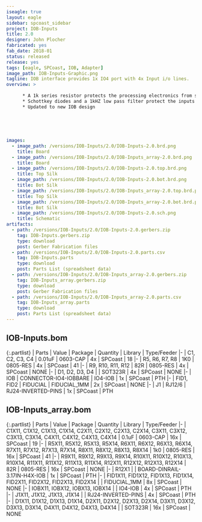 ```yaml
---
iseagle: true
layout: eagle
sidebar: spcoast_sidebar
project: IOB-Inputs
title: 2.0
designer: John Plocher
fabricated: yes
fab_date: 2018-01
status: released
release: yes
tags: [eagle, SPCoast, IOB, Adapter]
image_path: IOB-Inputs-Graphic.png
tagline: IOB interface provides 1x IO4 port with 4x Input i/o lines.
overview: >
    
      * A 1k series resistor protects the processing electronics from shorts to Vcc or GND
      * Schottkey diodes and a 1kHZ low pass filter protect the inputs from noise/transients/+12v
      * Updated to new IOB design
    
    
    
    
    
images:
  - image_path: /versions/IOB-Inputs/2.0/IOB-Inputs-2.0.brd.png
    title: Board
  - image_path: /versions/IOB-Inputs/2.0/IOB-Inputs_array-2.0.brd.png
    title: Board
  - image_path: /versions/IOB-Inputs/2.0/IOB-Inputs-2.0.top.brd.png
    title: Top Silk
  - image_path: /versions/IOB-Inputs/2.0/IOB-Inputs-2.0.bot.brd.png
    title: Bot Silk
  - image_path: /versions/IOB-Inputs/2.0/IOB-Inputs_array-2.0.top.brd.png
    title: Top Silk
  - image_path: /versions/IOB-Inputs/2.0/IOB-Inputs_array-2.0.bot.brd.png
    title: Bot Silk
  - image_path: /versions/IOB-Inputs/2.0/IOB-Inputs-2.0.sch.png
    title: Schematic
artifacts:
  - path: /versions/IOB-Inputs/2.0/IOB-Inputs-2.0.gerbers.zip
    tag: IOB-Inputs.gerbers.zip
    type: download
    post: Gerber Fabrication files
  - path: /versions/IOB-Inputs/2.0/IOB-Inputs-2.0.parts.csv
    tag: IOB-Inputs.parts
    type: download
    post: Parts List (spreadsheet data)
  - path: /versions/IOB-Inputs/2.0/IOB-Inputs_array-2.0.gerbers.zip
    tag: IOB-Inputs_array.gerbers.zip
    type: download
    post: Gerber Fabrication files
  - path: /versions/IOB-Inputs/2.0/IOB-Inputs_array-2.0.parts.csv
    tag: IOB-Inputs_array.parts
    type: download
    post: Parts List (spreadsheet data)
---
```


## IOB-Inputs.bom

{:.partlist}
| Parts | Value | Package | Quantity | Library | Type/Feeder
|-
| C1, C2, C3, C4 | 0.01uF | 0603-CAP | 4x | SPCoast | 18
|-
| R5, R6, R7, R8 | 1K0 | 0805-RES | 4x | SPCoast | 41
|-
| R9, R10, R11, R12 | 82R | 0805-RES | 4x | SPCoast | NONE
|-
| D1, D2, D3, D4 |  | SOT323R | 4x | SPCoast | NONE
|-
| IOB | CONNECTOR-IO4-IOBBARE | IO4-IOB | 1x | SPCoast | PTH
|-
| FID1, FID2 | FIDUCIAL | FIDUCIAL_1MM | 2x | SPCoast | NONE
|-
| J1 | RJ12/6 | RJ24-INVERTED-PINS | 1x | SPCoast | PTH

## IOB-Inputs_array.bom

{:.partlist}
| Parts | Value | Package | Quantity | Library | Type/Feeder
|-
| C1X11, C1X12, C1X13, C1X14, C2X11, C2X12, C2X13, C2X14, C3X11, C3X12, C3X13, C3X14, C4X11, C4X12, C4X13, C4X14 | 0.1uF | 0603-CAP | 16x | SPCoast | 19
|-
| R5X11, R5X12, R5X13, R5X14, R6X11, R6X12, R6X13, R6X14, R7X11, R7X12, R7X13, R7X14, R8X11, R8X12, R8X13, R8X14 | 1k0 | 0805-RES | 16x | SPCoast | 41
|-
| R9X11, R9X12, R9X13, R9X14, R10X11, R10X12, R10X13, R10X14, R11X11, R11X12, R11X13, R11X14, R12X11, R12X12, R12X13, R12X14 | 82R | 0805-RES | 16x | SPCoast | NONE
|-
| R12X1 |  | BOARD-DINRAIL-3.17IN-H4X-IOB | 1x | SPCoast | PTH
|-
| FID1X11, FID1X12, FID1X13, FID1X14, FID2X11, FID2X12, FID2X13, FID2X14 |  | FIDUCIAL_1MM | 8x | SPCoast | NONE
|-
| IOBX11, IOBX12, IOBX13, IOBX14 |  | IO4-IOB | 4x | SPCoast | PTH
|-
| J1X11, J1X12, J1X13, J1X14 |  | RJ24-INVERTED-PINS | 4x | SPCoast | PTH
|-
| D1X11, D1X12, D1X13, D1X14, D2X11, D2X12, D2X13, D2X14, D3X11, D3X12, D3X13, D3X14, D4X11, D4X12, D4X13, D4X14 |  | SOT323R | 16x | SPCoast | NONE
